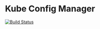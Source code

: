 # Kube Config Manager

[![Build Status](https://travis-ci.com/harshvkarn/kcm.svg?branch=master)](https://travis-ci.com/harshvkarn/kcm)